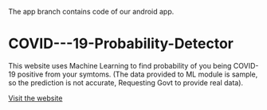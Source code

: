The app branch contains code of our android app.

# COVID---19-Probability-Detector

This website uses Machine Learning to find probability of you being COVID-19 positive from your symtoms. (The data provided to ML module is sample, so the prediction is not accurate, Requesting Govt to provide real data).

[Visit the website](https://coronasol.pythonanywhere.com)
